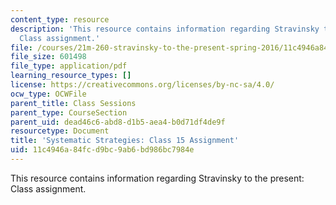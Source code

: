 ```yaml
---
content_type: resource
description: 'This resource contains information regarding Stravinsky to the present:
  Class assignment.'
file: /courses/21m-260-stravinsky-to-the-present-spring-2016/11c4946a84fcd9bc9ab6bd986bc7984e_MIT21M_260S16_assn15.pdf
file_size: 601498
file_type: application/pdf
learning_resource_types: []
license: https://creativecommons.org/licenses/by-nc-sa/4.0/
ocw_type: OCWFile
parent_title: Class Sessions
parent_type: CourseSection
parent_uid: dead46c6-abd8-d1b5-aea4-b0d71df4de9f
resourcetype: Document
title: 'Systematic Strategies: Class 15 Assignment'
uid: 11c4946a-84fc-d9bc-9ab6-bd986bc7984e
---
```

This resource contains information regarding Stravinsky to the present: Class assignment.